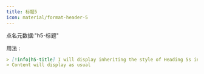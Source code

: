 ```yaml
---
title: 标题5
icon: material/format-header-5
---
```


点名元数据:"h5-标题"

用法 :

```md
> [!info|h5-title] I will display inheriting the style of Heading 5s in this theme
> Content will display as usual
```

